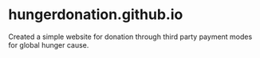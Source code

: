 # hungerdonation.github.io
Created a simple website for donation through third party payment modes for global hunger cause.
